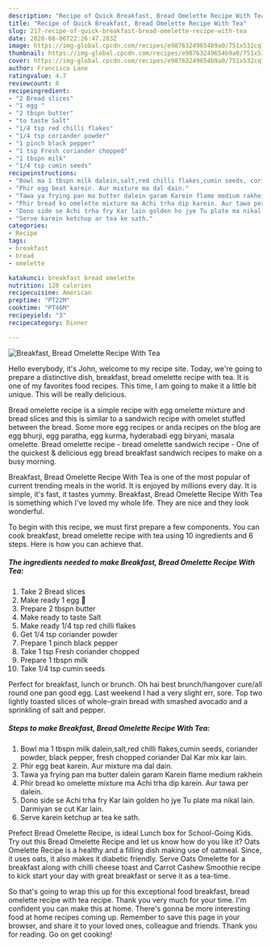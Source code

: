 ```yaml
---
description: "Recipe of Quick Breakfast, Bread Omelette Recipe With Tea"
title: "Recipe of Quick Breakfast, Bread Omelette Recipe With Tea"
slug: 217-recipe-of-quick-breakfast-bread-omelette-recipe-with-tea
date: 2020-08-06T22:26:47.283Z
image: https://img-global.cpcdn.com/recipes/e98763249654b9a0/751x532cq70/breakfast-bread-omelette-recipe-with-tea-recipe-main-photo.jpg
thumbnail: https://img-global.cpcdn.com/recipes/e98763249654b9a0/751x532cq70/breakfast-bread-omelette-recipe-with-tea-recipe-main-photo.jpg
cover: https://img-global.cpcdn.com/recipes/e98763249654b9a0/751x532cq70/breakfast-bread-omelette-recipe-with-tea-recipe-main-photo.jpg
author: Francisco Lane
ratingvalue: 4.7
reviewcount: 8
recipeingredient:
- "2 Bread slices"
- "1 egg "
- "2 tbspn butter"
- "to taste Salt"
- "1/4 tsp red chilli flakes"
- "1/4 tsp coriander powder"
- "1 pinch black pepper"
- "1 tsp Fresh coriander chopped"
- "1 tbspn milk"
- "1/4 tsp cumin seeds"
recipeinstructions:
- "Bowl ma 1 tbspn milk dalein,salt,red chilli flakes,cumin seeds, coriander powder, black pepper, fresh chopped coriander Dal Kar mix kar lain."
- "Phir egg beat karein. Aur mixture ma dal dain."
- "Tawa ya frying pan ma butter dalein garam Karein flame medium rakhein"
- "Phir bread ko omelette mixture ma Achi trha dip karein. Aur tawa per dalein."
- "Dono side se Achi trha fry Kar lain golden ho jye Tu plate ma nikal lain. Darmiyan se cut Kar lain."
- "Serve karein ketchup ar tea ke sath."
categories:
- Recipe
tags:
- breakfast
- bread
- omelette

katakunci: breakfast bread omelette 
nutrition: 120 calories
recipecuisine: American
preptime: "PT22M"
cooktime: "PT46M"
recipeyield: "3"
recipecategory: Dinner

---
```



![Breakfast, Bread Omelette Recipe With Tea](https://img-global.cpcdn.com/recipes/e98763249654b9a0/751x532cq70/breakfast-bread-omelette-recipe-with-tea-recipe-main-photo.jpg)

Hello everybody, it's John, welcome to my recipe site. Today, we're going to prepare a distinctive dish, breakfast, bread omelette recipe with tea. It is one of my favorites food recipes. This time, I am going to make it a little bit unique. This will be really delicious.

Bread omelette recipe is a simple recipe with egg omelette mixture and bread slices and this is similar to a sandwich recipe with omelet stuffed between the bread. Some more egg recipes or anda recipes on the blog are egg bhurji, egg paratha, egg kurma, hyderabadi egg biryani, masala omelette. Bread omelette recipe - bread omelette sandwich recipe - One of the quickest &amp; delicious egg bread breakfast sandwich recipes to make on a busy morning.

Breakfast, Bread Omelette Recipe With Tea is one of the most popular of current trending meals in the world. It is enjoyed by millions every day. It is simple, it's fast, it tastes yummy. Breakfast, Bread Omelette Recipe With Tea is something which I've loved my whole life. They are nice and they look wonderful.


To begin with this recipe, we must first prepare a few components. You can cook breakfast, bread omelette recipe with tea using 10 ingredients and 6 steps. Here is how you can achieve that.

<!--inarticleads1-->

##### The ingredients needed to make Breakfast, Bread Omelette Recipe With Tea:

1. Take 2 Bread slices
1. Make ready 1 egg 🥚
1. Prepare 2 tbspn butter
1. Make ready to taste Salt
1. Make ready 1/4 tsp red chilli flakes
1. Get 1/4 tsp coriander powder
1. Prepare 1 pinch black pepper
1. Take 1 tsp Fresh coriander chopped
1. Prepare 1 tbspn milk
1. Take 1/4 tsp cumin seeds


Perfect for breakfast, lunch or brunch. Oh hai best brunch/hangover cure/all round one pan good egg. Last weekend I had a very slight err, sore. Top two lightly toasted slices of whole-grain bread with smashed avocado and a sprinkling of salt and pepper. 

<!--inarticleads2-->

##### Steps to make Breakfast, Bread Omelette Recipe With Tea:

1. Bowl ma 1 tbspn milk dalein,salt,red chilli flakes,cumin seeds, coriander powder, black pepper, fresh chopped coriander Dal Kar mix kar lain.
1. Phir egg beat karein. Aur mixture ma dal dain.
1. Tawa ya frying pan ma butter dalein garam Karein flame medium rakhein
1. Phir bread ko omelette mixture ma Achi trha dip karein. Aur tawa per dalein.
1. Dono side se Achi trha fry Kar lain golden ho jye Tu plate ma nikal lain. Darmiyan se cut Kar lain.
1. Serve karein ketchup ar tea ke sath.


Prefect Bread Omelette Recipe, is ideal Lunch box for School-Going Kids. Try out this Bread Omelette Recipe and let us know how do you like it? Oats Omelette Recipe is a healthy and a filling dish making use of oatmeal. Since, it uses oats, it also makes it diabetic friendly. Serve Oats Omelette for a breakfast along with chilli cheese toast and Carrot Cashew Smoothie recipe to kick start your day with great breakfast or serve it as a tea-time. 

So that's going to wrap this up for this exceptional food breakfast, bread omelette recipe with tea recipe. Thank you very much for your time. I'm confident you can make this at home. There's gonna be more interesting food at home recipes coming up. Remember to save this page in your browser, and share it to your loved ones, colleague and friends. Thank you for reading. Go on get cooking!

